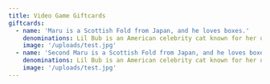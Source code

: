```yaml
---
title: Video Game Giftcards
giftcards:
  - name: 'Maru is a Scottish Fold from Japan, and he loves boxes.'
    denominations: Lil Bub is an American celebrity cat known for her unique appearance.
    image: '/uploads/test.jpg'
  - name: 'Second Maru is a Scottish Fold from Japan, and he loves boxes.'
    denominations: Lil Bub is an American celebrity cat known for her unique appearance.
    image: '/uploads/test.jpg'
---
```

